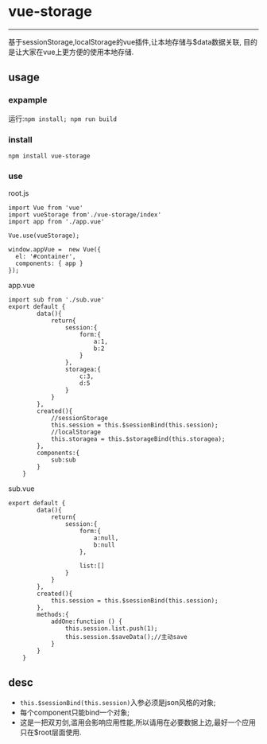 # vue-storage
***

基于sessionStorage,localStorage的vue插件,让本地存储与$data数据关联,
目的是让大家在vue上更方便的使用本地存储.

## usage

### expample

运行:`npm install; npm run build`

### install
```
npm install vue-storage

```

### use

root.js

```
import Vue from 'vue'
import vueStorage from'./vue-storage/index'
import app from './app.vue'

Vue.use(vueStorage);

window.appVue =  new Vue({
  el: '#container',
  components: { app }
});
```

app.vue

```
import sub from './sub.vue'
export default {
        data(){
            return{
                session:{
                    form:{
                        a:1,
                        b:2
                    }
                },
                storagea:{
                    c:3,
                    d:5
                }
            }
        },
        created(){
            //sessionStorage
            this.session = this.$sessionBind(this.session);
            //localStorage
            this.storagea = this.$storageBind(this.storagea);
        },
        components:{
            sub:sub
        }
    }
```

sub.vue

```
export default {
        data(){
            return{
                session:{
                    form:{
                        a:null,
                        b:null
                    },

                    list:[]
                }
            }
        },
        created(){
            this.session = this.$sessionBind(this.session);
        },
        methods:{
            addOne:function () {
                this.session.list.push(1);
                this.session.$saveData();//主动save
            }
        }
    }
````

## desc

- `this.$sessionBind(this.session)`入参必须是json风格的对象;
- 每个component只能bind一个对象;
- 这是一把双刃剑,滥用会影响应用性能,所以请用在必要数据上边,最好一个应用只在$root层面使用.
